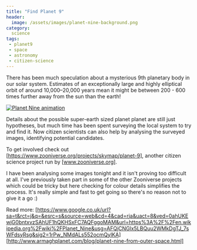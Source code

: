 ```yaml
---
title: "Find Planet 9"
header:
  image: /assets/images/planet-nine-background.png
category:
  science
tags:
 - planet9
 - space
 - astronomy
 - citizen-science
---
```


There has been much speculation about a mysterious 9th planetary body in our solar system. 
Estimates of an exceptionally large and highly elliptical orbit of around 10,000–20,000 
years mean it might be between 200 - 600 times further away from the sun than the earth!

[![Planet Nine animation](https://upload.wikimedia.org/wikipedia/commons/0/09/Planet_Nine_animation.gif)](https://commons.wikimedia.org/wiki/File%3APlanet_Nine_animation.gif "By nagualdesign (Own work, based on a video released by Caltech) [GFDL (http://www.gnu.org/copyleft/fdl.html) or CC BY 3.0 (http://creativecommons.org/licenses/by/3.0)], via Wikimedia Commons")

Details about the possible super-earth sized planet planet are still just hypotheses, but 
much time has been spent surveying the local system to try and find it. Now citizen scientists
can also help by analysing the surveyed images, identifying potential candidates. 
 
To get involved check out [https://www.zooniverse.org/projects/skymap/planet-9], another
citizen science project run by [www.zooniverse.org]. 

I have been analysing some images tonight and it isn't proving too difficult at all.
I've previously taken part in some of the other Zooniverse projects which could be tricky 
but here checking for colour details simplifies the process. It's really simple and fast to
get going so there's no reason not to give it a go :)

Read more:
[https://www.google.co.uk/url?sa=t&rct=j&q=&esrc=s&source=web&cd=4&cad=rja&uact=8&ved=0ahUKEwjG0bntxvzSAhUF1hQKHSxFC7AQFggoMAM&url=https%3A%2F%2Fen.wikipedia.org%2Fwiki%2FPlanet_Nine&usg=AFQjCNGlx5LBQuu2WMkDgTJ_7sWFdsyRsg&sig2=1rPw_NMdALs552ocmQylKA]
[http://www.armaghplanet.com/blog/planet-nine-from-outer-space.html]